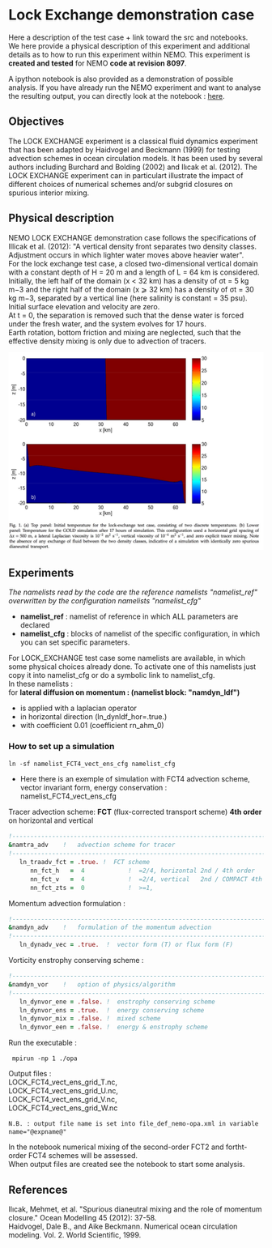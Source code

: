 # Lock Exchange demonstration case

Here a description of the test case + link toward the src and notebooks. 
<br>
We here provide a physical description of this experiment and additional details as to how to run this experiment within NEMO. This experiment is **created and tested** for NEMO **code at revision 8097**. 

A ipython notebook is also provided as a demonstration of possible analysis. If you have already run the NEMO experiment and want to analyse the resulting output, you can directly look at the notebook : [here](https://github.com/lesommer/unofficial-nemo-test-cases-repository/blob/master/lock-exchange/notebook/lock-notebook.ipynb).

## Objectives

The LOCK EXCHANGE experiment is a classical fluid dynamics experiment that has been adapted by Haidvogel and Beckmann (1999) for testing advection schemes in ocean circulation models. It has been used by several authors including Burchard and Bolding (2002) and Ilıcak et al. (2012). The LOCK EXCHANGE experiment can in particulart illustrate the impact of different choices of numerical schemes and/or subgrid closures on spurious interior mixing. 

## Physical description

NEMO LOCK EXCHANGE demonstration case follows the specifications of Illicak et al. (2012): 
"A vertical density front separates two density classes. Adjustment occurs in which lighter water moves above heavier water". <br>
For the lock exchange test case, a closed two-dimensional vertical domain with a constant depth of H = 20 m and a length of L = 64 km is considered. Initially, the left half of the domain (x < 32 km) has a density of σt = 5 kg m−3 and the right half of the domain (x ⩾ 32 km) has a density of σt = 30 kg m−3, separated by a vertical line (here salinity is constant = 35 psu). Initial surface elevation and velocity are zero.<br>
At t = 0, the separation is removed such that the dense water is forced under the fresh water, and the system evolves for 17 hours. <br>
Earth rotation, bottom friction and mixing are neglected, such that the effective density mixing is only due to advection of tracers.  <br>

 <img src="./figures/start-lock-exchange.001.jpeg"><br>
 

## Experiments
_The namelists read by the code are the reference namelists "namelist\_ref" overwritten by the configuration namelists "namelist\_cfg"_

* <b>namelist_ref</b> : namelist of reference in which ALL parameters are declared
* <b>namelist_cfg</b> : blocks of namelist of the specific configuration, in which you can set specific parameters.  

For LOCK\_EXCHANGE test case some namelists are available, in which some physical choices already done. To activate one of this namelists just copy it into namelist\_cfg or do a symbolic link to namelist\_cfg.  <br>
In these namelists : <br>
for **lateral diffusion on momentum : (namelist block: "namdyn_ldf")** 

- is applied with a laplacian operator 
- in horizontal direction (ln\_dynldf\_hor=.true.)
- with coefficient 0.01 (coefficient rn\_ahm\_0)

### How to set up a simulation  
```
ln -sf namelist_FCT4_vect_ens_cfg namelist_cfg
```

* Here there is an exemple of simulation with FCT4 advection scheme, vector invariant form, energy conservation : namelist\_FCT4\_vect\_ens\_cfg <br>

Tracer advection scheme: **FCT** (flux-corrected transport scheme) **4th order** on horizontal and vertical <br>

~~~fortran
!-----------------------------------------------------------------------
&namtra_adv    !   advection scheme for tracer
!-----------------------------------------------------------------------
   ln_traadv_fct = .true. !  FCT scheme
      nn_fct_h   =  4            !  =2/4, horizontal 2nd / 4th order
      nn_fct_v   =  4            !  =2/4, vertical   2nd / COMPACT 4th order
      nn_fct_zts =  0            !  >=1, 
~~~

Momentum advection formulation : <br>

~~~fortran
!-----------------------------------------------------------------------
&namdyn_adv    !   formulation of the momentum advection
!-----------------------------------------------------------------------
   ln_dynadv_vec = .true.  !  vector form (T) or flux form (F)
~~~

Vorticity enstrophy conserving scheme : <br>

~~~fortran
!-----------------------------------------------------------------------
&namdyn_vor    !   option of physics/algorithm
!-----------------------------------------------------------------------
   ln_dynvor_ene = .false. !  enstrophy conserving scheme
   ln_dynvor_ens = .true.  !  energy conserving scheme
   ln_dynvor_mix = .false. !  mixed scheme
   ln_dynvor_een = .false. !  energy & enstrophy scheme
~~~

Run the executable : 

``` 
 mpirun -np 1 ./opa 
```

Output files : <br>
LOCK\_FCT4\_vect\_ens\_grid\_T.nc, <br>
LOCK\_FCT4\_vect\_ens\_grid\_U.nc, <br>
LOCK\_FCT4\_vect\_ens\_grid\_V.nc, <br>
LOCK\_FCT4\_vect\_ens\_grid\_W.nc

``` 
N.B. : output file name is set into file_def_nemo-opa.xml in variable name="@expname@"
``` 
In the notebook numerical mixing of the second-order FCT2 and fortht-order FCT4 schemes will be assessed. <br>
When output files are created see the notebook to start some analysis.

## References

Ilıcak, Mehmet, et al. "Spurious dianeutral mixing and the role of momentum closure." Ocean Modelling 45 (2012): 37-58.<br>
Haidvogel, Dale B., and Aike Beckmann. Numerical ocean circulation modeling. Vol. 2. World Scientific, 1999. <br>

